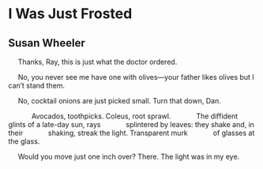# I Was Just Frosted
## Susan Wheeler
     Thanks, Ray, this is just what the doctor ordered.

     No, you never see me have one with olives—your father likes
olives but I can’t stand them.

     No, cocktail onions are just picked small. Turn that down, Dan.

            Avocados, toothpicks. Coleus, root sprawl.
            The diffident glints of a late-day sun, rays
            splintered by leaves: they shake and, in their
            shaking, streak the light. Transparent murk
            of glasses at the glass.

     Would you move just one inch over? There. The light was in my eye.